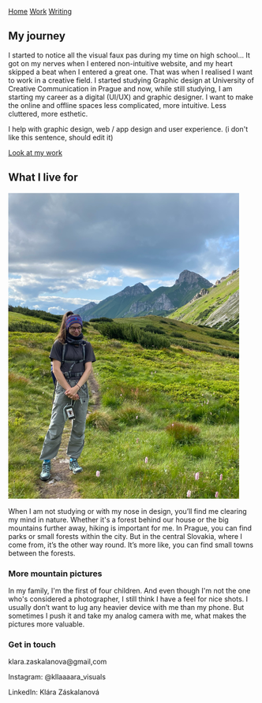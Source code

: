 [Home](index.md)
[Work](work/index.md)
[Writing](writing/index.md)


## My journey

I started to notice all the visual faux pas during my time on high school… It got on my nerves when I entered non-intuitive website, and my heart skipped a beat when I entered a great one. That was when I realised I want to work in a creative field. I started studying Graphic design at University of Creative Communication in Prague and now, while still studying, I am starting my career as  a digital (UI/UX) and graphic designer. I want to make the online and offline spaces less complicated, more intuitive. Less cluttered, more esthetic.

I help with graphic design, web / app design and user experience. (i don't like this sentence, should edit it)

[Look at my work](work/index.md)


## What I live for

![Klára wearing hiking clothes standing on green mountain meadow with mountains in the background.](img/what-i-live-for.png)

When I am not studying or with my nose in design, you’ll find me clearing my mind in nature. Whether it's a forest behind our house or the big mountains further away, hiking is important for me. In Prague, you can find parks or small forests within the city. But in the central Slovakia, where I come from, it’s the other way round. It’s more like, you can find small towns between the forests.

### More mountain pictures

In my family, I'm the first of four children. And even though I'm not the one who's considered a photographer, I still think I have a feel for nice shots. I usually don’t want to lug any heavier device with me than my phone. But sometimes I push it and take my analog camera with me, what makes the pictures more valuable. 

### Get in touch

klara.zaskalanova@gmail,com

Instagram: @kllaaaara_visuals

LinkedIn: Klára Záskalanová
